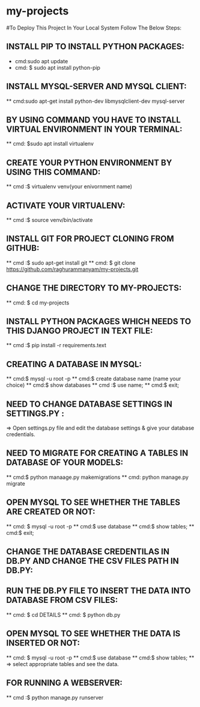 # my-projects
#To Deploy This Project In Your Local System Follow The Below Steps:

## INSTALL PIP TO INSTALL PYTHON PACKAGES: 

 * cmd:sudo apt update
 * cmd: $ sudo apt install python-pip

## INSTALL MYSQL-SERVER AND MYSQL CLIENT:

** cmd:sudo apt-get install python-dev libmysqlclient-dev mysql-server
   
## BY USING COMMAND YOU HAVE TO INSTALL VIRTUAL ENVIRONMENT IN YOUR TERMINAL:
 ** cmd: $sudo apt install virtualenv
 
## CREATE YOUR PYTHON ENVIRONMENT BY USING THIS COMMAND:

  **  cmd :$ virtualenv venv(your enivornment name)
  
## ACTIVATE YOUR VIRTUALENV:
  ** cmd :$ source venv/bin/activate
  
## INSTALL GIT FOR PROJECT CLONING FROM GITHUB:
  ** cmd :$ sudo apt-get install git 
  ** cmd: $ git clone https://github.com/raghurammanyam/my-projects.git
  
## CHANGE THE DIRECTORY TO MY-PROJECTS:
  ** cmd: $ cd my-projects
 
## INSTALL PYTHON PACKAGES WHICH NEEDS TO THIS DJANGO PROJECT IN TEXT FILE:
 ** cmd :$ pip install -r requirements.text

## CREATING A DATABASE IN MYSQL:
  ** cmd:$ mysql -u root -p
  ** cmd:$ create database  name (name your choice)
  ** cmd:$ show databases
  ** cmd :$ use name;
  ** cmd:$ exit;
 
## NEED TO CHANGE DATABASE SETTINGS IN SETTINGS.PY :
  => Open settings.py file and edit the database settings & give your database credentials.
 
## NEED TO MIGRATE FOR CREATING A TABLES IN DATABASE OF YOUR MODELS:
  ** cmd:$ python manaage.py makemigrations
  ** cmd: python manage.py migrate
  
## OPEN MYSQL TO SEE WHETHER THE TABLES ARE CREATED OR NOT:
  ** cmd: $ mysql -u root -p
  ** cmd:$ use database
  ** cmd:$ show tables;
  ** cmd:$ exit;
  
## CHANGE THE DATABASE CREDENTILAS IN DB.PY AND CHANGE THE CSV FILES PATH IN DB.PY:

  
## RUN THE DB.PY FILE TO INSERT THE DATA INTO DATABASE FROM CSV FILES:
   ** cmd: $ cd DETAILS
   ** cmd: $ python db.py
    
## OPEN MYSQL TO SEE WHETHER THE DATA IS INSERTED OR NOT:
  ** cmd: $ mysql -u root -p
  ** cmd:$ use database
  ** cmd:$ show tables;
  ** => select appropriate tables and see the data.
   
## FOR RUNNING A WEBSERVER:
  ** cmd :$ python manage.py runserver
   
  

  
  
  
  
   
  

  
  
  
  
  
 
 
 
 
 
 
 
 
 
 
  
  
  

  
  
  
  
 
 

